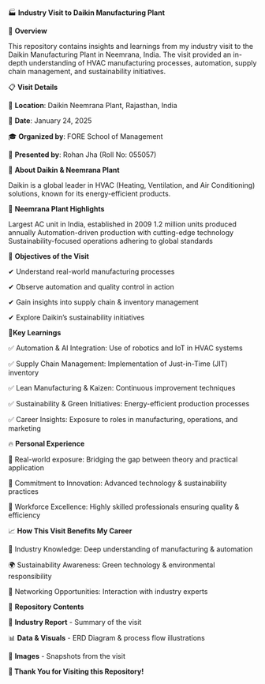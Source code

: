🏭 **Industry Visit to Daikin Manufacturing Plant**

📌 **Overview**

This repository contains insights and learnings from my industry visit to the Daikin Manufacturing Plant in Neemrana, India. The visit provided an in-depth understanding of HVAC manufacturing processes, automation, supply chain management, and sustainability initiatives.

📋 **Visit Details**

📍 **Location**: Daikin Neemrana Plant, Rajasthan, India

📅 **Date**: January 24, 2025

🎓 **Organized by**: FORE School of Management

👤 **Presented by**: Rohan Jha (Roll No: 055057)

🔎 **About Daikin & Neemrana Plant**

Daikin is a global leader in HVAC (Heating, Ventilation, and Air Conditioning) solutions, known for its energy-efficient products.


🌟 **Neemrana Plant Highlights**

Largest AC unit in India, established in 2009
1.2 million units produced annually
Automation-driven production with cutting-edge technology
Sustainability-focused operations adhering to global standards


🎯 **Objectives of the Visit**

✔ Understand real-world manufacturing processes

✔ Observe automation and quality control in action

✔ Gain insights into supply chain & inventory management

✔ Explore Daikin’s sustainability initiatives


📌**Key Learnings**

✅ Automation & AI Integration: Use of robotics and IoT in HVAC systems

✅ Supply Chain Management: Implementation of Just-in-Time (JIT) inventory

✅ Lean Manufacturing & Kaizen: Continuous improvement techniques

✅ Sustainability & Green Initiatives: Energy-efficient production processes

✅ Career Insights: Exposure to roles in manufacturing, operations, and marketing


🔥 **Personal Experience**

🔹 Real-world exposure: Bridging the gap between theory and practical application

🔹 Commitment to Innovation: Advanced technology & sustainability practices

🔹 Workforce Excellence: Highly skilled professionals ensuring quality & efficiency


📈 **How This Visit Benefits My Career**

🚀 Industry Knowledge: Deep understanding of manufacturing & automation

🌍 Sustainability Awareness: Green technology & environmental responsibility

🤝 Networking Opportunities: Interaction with industry experts



📂 **Repository Contents**

📄 **Industry Report** - Summary of the visit

📊 **Data & Visuals** - ERD Diagram & process flow illustrations

📸 **Images** - Snapshots from the visit

**🚀 Thank You for Visiting this Repository!**


